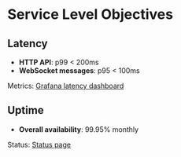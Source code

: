 # Service Level Objectives

## Latency
- **HTTP API**: p99 < 200ms
- **WebSocket messages**: p95 < 100ms

Metrics: [Grafana latency dashboard](https://grafana.pokerhub.example.com/d/latency)

## Uptime
- **Overall availability**: 99.95% monthly

Status: [Status page](https://status.pokerhub.example.com)
